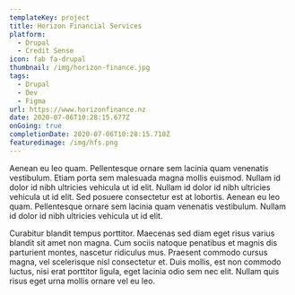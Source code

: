 ```yaml
---
templateKey: project
title: Horizon Financial Services
platform:
  - Drupal
  - Credit Sense
icon: fab fa-drupal
thumbnail: /img/horizon-finance.jpg
tags:
  - Drupal
  - Dev
  - Figma
url: https://www.horizonfinance.nz
date: 2020-07-06T10:28:15.677Z
onGoing: true
completionDate: 2020-07-06T10:28:15.710Z
featuredimage: /img/hfs.png
---
```

Aenean eu leo quam. Pellentesque ornare sem lacinia quam venenatis vestibulum. Etiam porta sem malesuada magna mollis euismod. Nullam id dolor id nibh ultricies vehicula ut id elit. Nullam id dolor id nibh ultricies vehicula ut id elit. Sed posuere consectetur est at lobortis. Aenean eu leo quam. Pellentesque ornare sem lacinia quam venenatis vestibulum. Nullam id dolor id nibh ultricies vehicula ut id elit.

Curabitur blandit tempus porttitor. Maecenas sed diam eget risus varius blandit sit amet non magna. Cum sociis natoque penatibus et magnis dis parturient montes, nascetur ridiculus mus. Praesent commodo cursus magna, vel scelerisque nisl consectetur et. Duis mollis, est non commodo luctus, nisi erat porttitor ligula, eget lacinia odio sem nec elit. Nullam quis risus eget urna mollis ornare vel eu leo.